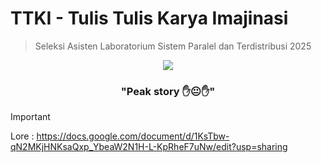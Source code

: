 # TTKI - Tulis Tulis Karya Imajinasi

> Seleksi Asisten Laboratorium Sistem Paralel dan Terdistribusi 2025
<p align="center">
    <img src="https://github.com/user-attachments/assets/adc5ce06-5905-40e1-b57d-cfcb5e3bbcc7">
</p>
    <h3 align="center">"Peak story ✋😐✋"</h3>


> [!IMPORTANT]
> Lore        : https://docs.google.com/document/d/1KsTbw-qN2MKjHNKsaQxp_YbeaW2N1H-L-KpRheF7uNw/edit?usp=sharing
